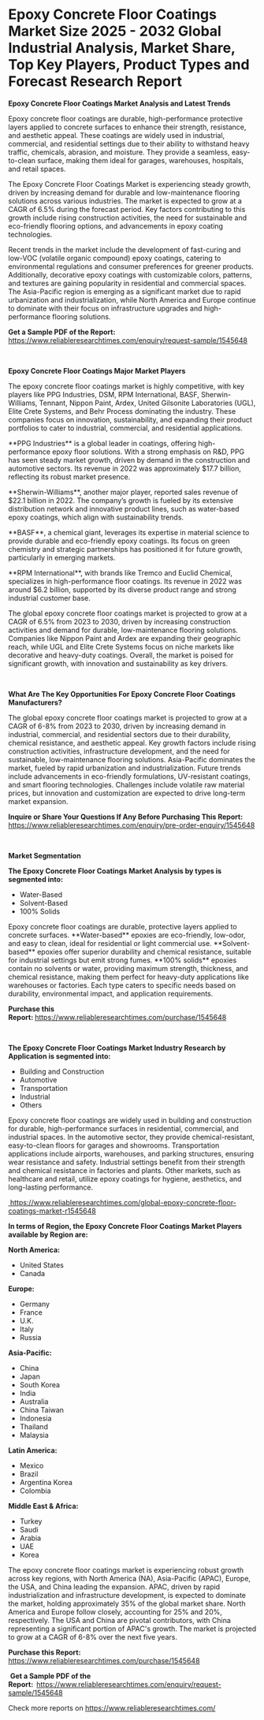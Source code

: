 <p><h1>Epoxy Concrete Floor Coatings Market Size 2025 - 2032 Global Industrial Analysis, Market Share, Top Key Players, Product Types and Forecast Research Report</h1></p><p><strong>Epoxy Concrete Floor Coatings Market Analysis and Latest Trends</strong></p>
<p><p>Epoxy concrete floor coatings are durable, high-performance protective layers applied to concrete surfaces to enhance their strength, resistance, and aesthetic appeal. These coatings are widely used in industrial, commercial, and residential settings due to their ability to withstand heavy traffic, chemicals, abrasion, and moisture. They provide a seamless, easy-to-clean surface, making them ideal for garages, warehouses, hospitals, and retail spaces.</p><p>The Epoxy Concrete Floor Coatings Market is experiencing steady growth, driven by increasing demand for durable and low-maintenance flooring solutions across various industries. The market is expected to grow at a CAGR of 6.5% during the forecast period. Key factors contributing to this growth include rising construction activities, the need for sustainable and eco-friendly flooring options, and advancements in epoxy coating technologies.</p><p>Recent trends in the market include the development of fast-curing and low-VOC (volatile organic compound) epoxy coatings, catering to environmental regulations and consumer preferences for greener products. Additionally, decorative epoxy coatings with customizable colors, patterns, and textures are gaining popularity in residential and commercial spaces. The Asia-Pacific region is emerging as a significant market due to rapid urbanization and industrialization, while North America and Europe continue to dominate with their focus on infrastructure upgrades and high-performance flooring solutions.</p></p>
<p><strong>Get a Sample PDF of the Report:&nbsp;</strong> <a href="https://www.reliableresearchtimes.com/enquiry/request-sample/1545648?utm_campaign=1933&utm_medium=2&utm_source=Github&utm_content=ia&utm_term=26012025&utm_id=epoxy-concrete-floor-coatings">https://www.reliableresearchtimes.com/enquiry/request-sample/1545648</a></p>
<p>&nbsp;</p>
<p><strong>Epoxy Concrete Floor Coatings Major Market Players</strong></p>
<p><p>The epoxy concrete floor coatings market is highly competitive, with key players like PPG Industries, DSM, RPM International, BASF, Sherwin-Williams, Tennant, Nippon Paint, Ardex, United Gilsonite Laboratories (UGL), Elite Crete Systems, and Behr Process dominating the industry. These companies focus on innovation, sustainability, and expanding their product portfolios to cater to industrial, commercial, and residential applications.</p><p>**PPG Industries** is a global leader in coatings, offering high-performance epoxy floor solutions. With a strong emphasis on R&D, PPG has seen steady market growth, driven by demand in the construction and automotive sectors. Its revenue in 2022 was approximately $17.7 billion, reflecting its robust market presence.</p><p>**Sherwin-Williams**, another major player, reported sales revenue of $22.1 billion in 2022. The company’s growth is fueled by its extensive distribution network and innovative product lines, such as water-based epoxy coatings, which align with sustainability trends.</p><p>**BASF**, a chemical giant, leverages its expertise in material science to provide durable and eco-friendly epoxy coatings. Its focus on green chemistry and strategic partnerships has positioned it for future growth, particularly in emerging markets.</p><p>**RPM International**, with brands like Tremco and Euclid Chemical, specializes in high-performance floor coatings. Its revenue in 2022 was around $6.2 billion, supported by its diverse product range and strong industrial customer base.</p><p>The global epoxy concrete floor coatings market is projected to grow at a CAGR of 6.5% from 2023 to 2030, driven by increasing construction activities and demand for durable, low-maintenance flooring solutions. Companies like Nippon Paint and Ardex are expanding their geographic reach, while UGL and Elite Crete Systems focus on niche markets like decorative and heavy-duty coatings. Overall, the market is poised for significant growth, with innovation and sustainability as key drivers.</p></p>
<p>&nbsp;</p>
<p><strong>What Are The Key Opportunities For Epoxy Concrete Floor Coatings Manufacturers?</strong></p>
<p><p>The global epoxy concrete floor coatings market is projected to grow at a CAGR of 6-8% from 2023 to 2030, driven by increasing demand in industrial, commercial, and residential sectors due to their durability, chemical resistance, and aesthetic appeal. Key growth factors include rising construction activities, infrastructure development, and the need for sustainable, low-maintenance flooring solutions. Asia-Pacific dominates the market, fueled by rapid urbanization and industrialization. Future trends include advancements in eco-friendly formulations, UV-resistant coatings, and smart flooring technologies. Challenges include volatile raw material prices, but innovation and customization are expected to drive long-term market expansion.</p></p>
<p><strong>Inquire or Share Your Questions If Any Before Purchasing This Report:</strong> <a href="https://www.reliableresearchtimes.com/enquiry/pre-order-enquiry/1545648?utm_campaign=1933&utm_medium=2&utm_source=Github&utm_content=ia&utm_term=26012025&utm_id=epoxy-concrete-floor-coatings">https://www.reliableresearchtimes.com/enquiry/pre-order-enquiry/1545648</a></p>
<p>&nbsp;</p>
<p><strong>Market Segmentation</strong></p>
<p><strong>The Epoxy Concrete Floor Coatings Market Analysis by types is segmented into:</strong></p>
<p><ul><li>Water-Based</li><li>Solvent-Based</li><li>100% Solids</li></ul></p>
<p><p>Epoxy concrete floor coatings are durable, protective layers applied to concrete surfaces. **Water-based** epoxies are eco-friendly, low-odor, and easy to clean, ideal for residential or light commercial use. **Solvent-based** epoxies offer superior durability and chemical resistance, suitable for industrial settings but emit strong fumes. **100% solids** epoxies contain no solvents or water, providing maximum strength, thickness, and chemical resistance, making them perfect for heavy-duty applications like warehouses or factories. Each type caters to specific needs based on durability, environmental impact, and application requirements.</p></p>
<p><strong>Purchase this Report:&nbsp;</strong><a href="https://www.reliableresearchtimes.com/purchase/1545648?utm_campaign=1933&utm_medium=2&utm_source=Github&utm_content=ia&utm_term=26012025&utm_id=epoxy-concrete-floor-coatings">https://www.reliableresearchtimes.com/purchase/1545648</a></p>
<p>&nbsp;</p>
<p><strong>The Epoxy Concrete Floor Coatings Market Industry Research by Application is segmented into:</strong></p>
<p><ul><li>Building and Construction</li><li>Automotive</li><li>Transportation</li><li>Industrial</li><li>Others</li></ul></p>
<p><p>Epoxy concrete floor coatings are widely used in building and construction for durable, high-performance surfaces in residential, commercial, and industrial spaces. In the automotive sector, they provide chemical-resistant, easy-to-clean floors for garages and showrooms. Transportation applications include airports, warehouses, and parking structures, ensuring wear resistance and safety. Industrial settings benefit from their strength and chemical resistance in factories and plants. Other markets, such as healthcare and retail, utilize epoxy coatings for hygiene, aesthetics, and long-lasting performance.</p></p>
<p><a href="https://www.reliableresearchtimes.com/global-epoxy-concrete-floor-coatings-market-r1545648?utm_campaign=1933&utm_medium=2&utm_source=Github&utm_content=ia&utm_term=26012025&utm_id=epoxy-concrete-floor-coatings">&nbsp;https://www.reliableresearchtimes.com/global-epoxy-concrete-floor-coatings-market-r1545648</a></p>
<p><strong>In terms of Region, the Epoxy Concrete Floor Coatings Market Players available by Region are:</strong></p>
<p>
    <p> <strong> North America: </strong>
        <ul>
            <li>United States</li>
            <li>Canada</li>
        </ul>
        </p> 
    <p> <strong> Europe: </strong>
        <ul>
            <li>Germany</li>
            <li>France</li>
            <li>U.K.</li>
            <li>Italy</li>
            <li>Russia</li>
        </ul>
        </p> 
    <p> <strong> Asia-Pacific: </strong>
        <ul>
            <li>China</li>
            <li>Japan</li>
            <li>South Korea</li>
            <li>India</li>
            <li>Australia</li>
            <li>China Taiwan</li>
            <li>Indonesia</li>
            <li>Thailand</li>
            <li>Malaysia</li>
        </ul>
        </p> 
    <p> <strong> Latin America: </strong>
        <ul>
            <li>Mexico</li>
            <li>Brazil</li>
            <li>Argentina Korea</li>
            <li>Colombia</li>
        </ul>
        </p> 
    <p> <strong> Middle East & Africa: </strong>
        <ul>
            <li>Turkey</li>
            <li>Saudi</li>
            <li>Arabia</li>
            <li>UAE</li>
            <li>Korea</li>
        </ul>
    </p>
    </p>
<p><p>The epoxy concrete floor coatings market is experiencing robust growth across key regions, with North America (NA), Asia-Pacific (APAC), Europe, the USA, and China leading the expansion. APAC, driven by rapid industrialization and infrastructure development, is expected to dominate the market, holding approximately 35% of the global market share. North America and Europe follow closely, accounting for 25% and 20%, respectively. The USA and China are pivotal contributors, with China representing a significant portion of APAC's growth. The market is projected to grow at a CAGR of 6-8% over the next five years.</p></p>
<p><strong>Purchase this Report: </strong><a href="https://www.reliableresearchtimes.com/purchase/1545648?utm_campaign=1933&utm_medium=2&utm_source=Github&utm_content=ia&utm_term=26012025&utm_id=epoxy-concrete-floor-coatings">https://www.reliableresearchtimes.com/purchase/1545648</a></p>
<p>&nbsp;<strong>Get a Sample PDF of the Report:&nbsp;&nbsp;</strong><a href="https://www.reliableresearchtimes.com/enquiry/request-sample/1545648?utm_campaign=1933&utm_medium=2&utm_source=Github&utm_content=ia&utm_term=26012025&utm_id=epoxy-concrete-floor-coatings">https://www.reliableresearchtimes.com/enquiry/request-sample/1545648</a></p>
<p><strong></strong></p>
<p>Check more reports on <a href="https://www.reliableresearchtimes.com/?utm_campaign=1933&utm_medium=2&utm_source=Github&utm_content=ia&utm_term=26012025&utm_id=epoxy-concrete-floor-coatings">https://www.reliableresearchtimes.com/</a></p>